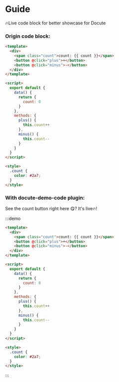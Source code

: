 # Guide

🔥Live code block for better showcase for Docute

### Origin code block:

```html
<template>
  <div>
    <span class="count">count: {{ count }}</span>
    <button @click="plus">+</button>
    <button @click="minus">-</button>
  </div>
</template>

<script>
  export default {
    data() {
      return {
        count: 0
      }
    },
    methods: {
      plus() {
        this.count++
      },
      minus() {
        this.count--
      }
    }
  }
</script>

<style>
  .count {
    color: #2a7;
  }
</style>
```

### With docute-demo-code plugin:

See the count button right here 😋? It's live🔥!

:::demo

```html
<template>
  <div>
    <span class="count">count: {{ count }}</span>
    <button @click="plus">+</button>
    <button @click="minus">-</button>
  </div>
</template>

<script>
  export default {
    data() {
      return {
        count: 0
      }
    },
    methods: {
      plus() {
        this.count++
      },
      minus() {
        this.count--
      }
    }
  }
</script>

<style>
  .count {
    color: #2a7;
  }
</style>
```

:::
